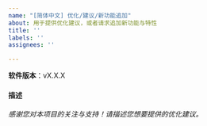 ```yaml
---
name: "[简体中文] 优化/建议/新功能追加"
about: 用于提供优化建议，或者请求追加新功能与特性
title: ''
labels: ''
assignees: ''

---
```


<!-- 请您完整地填写此 Issue 模板 -->
**软件版本**：vX.X.X

#### 描述
_感谢您对本项目的关注与支持！请描述您想要提供的优化建议。_
